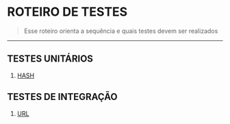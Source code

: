# ROTEIRO DE TESTES

>Esse roteiro orienta a sequência e quais testes devem ser realizados

---
## TESTES UNITÁRIOS

1. [HASH](hash.md)


## TESTES DE INTEGRAÇÃO

1. [URL](url.md)

